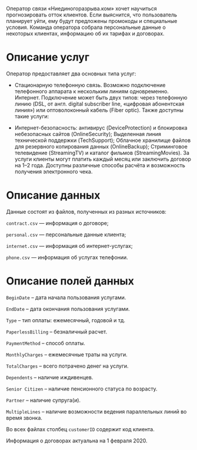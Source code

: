 Оператор связи «Ниединогоразрыва.ком» хочет научиться прогнозировать отток клиентов. Если выяснится, что пользователь планирует уйти, ему будут предложены промокоды и специальные условия. Команда оператора собрала персональные данные о некоторых клиентах, информацию об их тарифах и договорах.

# Описание услуг

Оператор предоставляет два основных типа услуг:

- Стационарную телефонную связь. Возможно подключение телефонного аппарата к нескольким линиям одновременно.
Интернет. Подключение может быть двух типов: через телефонную линию (DSL, от англ. digital subscriber line, «цифровая абонентская линия») или оптоволоконный кабель (Fiber optic).
Также доступны такие услуги:

- Интернет-безопасность: антивирус (DeviceProtection) и блокировка небезопасных сайтов (OnlineSecurity);
Выделенная линия технической поддержки (TechSupport);
Облачное хранилище файлов для резервного копирования данных (OnlineBackup);
Стриминговое телевидение (StreamingTV) и каталог фильмов (StreamingMovies).
За услуги клиенты могут платить каждый месяц или заключить договор на 1–2 года. Доступны различные способы расчёта и возможность получения электронного чека.

# Описание данных

Данные состоят из файлов, полученных из разных источников:

`contract.csv` — информация о договоре;

`personal.csv` — персональные данные клиента;

`internet.csv` — информация об интернет-услугах;

`phone.csv` — информация об услугах телефонии.

# Описание полей данных

`BeginDate` – дата начала пользования услугами.

`EndDate` – дата окончания пользования услугами.

`Type` – тип оплаты: ежемесячный, годовой и тд.

`PaperlessBilling` – безналичный расчет.

`PaymentMethod` – способ оплаты.

`MonthlyCharges` – ежемесячные траты на услуги.

`TotalCharges` – всего потрачено денег на услуги.

`Dependents` – наличие иждивенцев.

`Senior Citizen` – наличие пенсионного статуса по возрасту.

`Partner` – наличие супруга(и).

`MultipleLines` – наличие возможности ведения параллельных линий во время звонка.

Во всех файлах столбец `customerID` содержит код клиента.

Информация о договорах актуальна на 1 февраля 2020.
